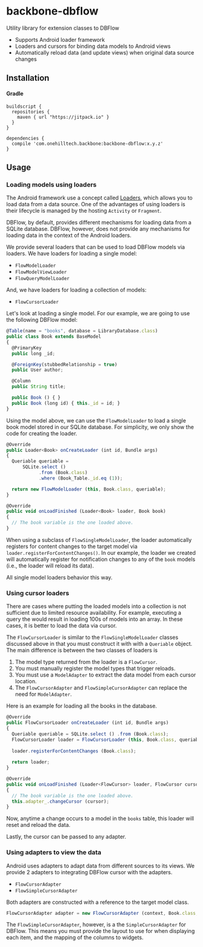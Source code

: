 # backbone-dbflow

Utility library for extension classes to DBFlow

* Supports Android loader framework
* Loaders and cursors for binding data models to Android views
* Automatically reload data (and update views) when original data source changes

## Installation

#### Gradle

```
buildscript {
  repositories {
    maven { url "https://jitpack.io" }
  }
}

dependencies {
  compile 'com.onehilltech.backbone:backbone-dbflow:x.y.z'
}
```

## Usage

### Loading models using loaders

The Android framework use a concept called 
[Loaders](https://developer.android.com/guide/components/loaders.html), which
allows you to load data from a data source. One of the advantages of using loaders
is their lifecycle is managed by the hosting `Activity` or `Fragment`. 

DBFlow, by default, provides different mechanisms for loading data from a SQLite
database. DBFlow, however, does not provide any mechanisms for loading data in the
context of the Android loaders.

We provide several loaders that can be used to load DBFlow models via loaders. We
have loaders for loading a single model:

* `FlowModelLoader`
* `FlowModelViewLoader`
* `FlowQueryModelLoader`

And, we have loaders for loading a collection of models:

* `FlowCursorLoader`

Let's look at loading a single model. For our example, we are going to use the
following DBFlow model:

```javascript
@Table(name = "books", database = LibraryDatabase.class)
public class Book extends BaseModel
{
  @PrimaryKey
  public long _id;

  @ForeignKey(stubbedRelationship = true)
  public User author;

  @Column
  public String title;

  public Book () { }
  public Book (long id) { this._id = id; }
}
```

Using the model above, we can use the `FlowModelLoader` to load a single book
model stored in our SQLite database. For simplicity, we only show the code for 
creating the loader.

```javascript
@Override
public Loader<Book> onCreateLoader (int id, Bundle args)
{
  Queriable queriable =
      SQLite.select ()
            .from (Book.class)
            .where (Book_Table._id.eq (1));

  return new FlowModelLoader (this, Book.class, queriable);
}

@Override
public void onLoadFinished (Loader<Book> loader, Book book)
{
  // The book variable is the one loaded above.
}
```  

When using a subclass of `FlowSingleModelLoader`, the loader automatically 
registers for content changes to the target model via `loader.registerForContentChanges()`.
In our example, the loader we created will automatically register for notification
changes to any of the `book` models (i.e., the loader will reload its data).

All single model loaders behavior this way.

### Using cursor loaders

There are cases where putting the loaded models into a collection is not sufficient
due to limited resource availability. For example, executing a query the would result
in loading 100s of models into an array. In these cases, it is better to load the data
via cursor.

The `FlowCursorLoader` is similar to the `FlowSingleModelLoader` classes discussed
above in that you must construct it with with a `Queriable` object. The main difference
is between the two classes of loaders is

1. The model type returned from the loader is a `FlowCursor`.
2. You must manually register the model types that trigger reloads.
3. You must use a `ModelAdapter` to extract the data model from each cursor location.
4. The `FlowCursorAdapter` and `FlowSimpleCursorAdapter` can replace the need for `ModelAdapter`.

Here is an example for loading all the books in the database.

```javascript
@Override
public FlowCursorLoader onCreateLoader (int id, Bundle args)
{
  Queriable queriable = SQLite.select () .from (Book.class);
  FlowCursorLoader loader = FlowCursorLoader (this, Book.class, queriable);
  
  loader.registerForContentChanges (Book.class);
  
  return loader;
}

@Override
public void onLoadFinished (Loader<FlowCursor> loader, FlowCursor cursor)
{
  // The book variable is the one loaded above.
  this.adapter_.changeCursor (cursor);
}
``` 

Now, anytime a change occurs to a model in the `books` table, this loader will
reset and reload the data. 

Lastly, the cursor can be passed to any adapter.

### Using adapters to view the data
 
Android uses adapters to adapt data from different sources to its views. We 
provide 2 adapters to integrating DBFlow cursor with the adapters.

* `FlowCursorAdapter`
* `FlowSimpleCursorAdapter`

Both adapters are constructed with a reference to the target model class.

```javascript
FlowCursorAdapter adapter = new FlowCursorAdapter (context, Book.class, cursor, 0);
```

The `FlowSimpleCursorAdapter`, however, is a the `SimpleCursorAdapter` for DBFlow. This
means you must provide the layout to use for when displaying each item, and the mapping
of the columns to widgets.
